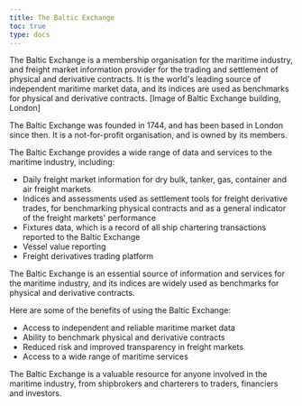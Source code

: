 ```yaml
---
title: The Baltic Exchange
toc: true
type: docs
---
```

The Baltic Exchange is a membership organisation for the maritime industry, and freight market information provider for the trading and settlement of physical and derivative contracts. It is the world's leading source of independent maritime market data, and its indices are used as benchmarks for physical and derivative contracts.
[Image of Baltic Exchange building, London]

The Baltic Exchange was founded in 1744, and has been based in London since then. It is a not-for-profit organisation, and is owned by its members.

The Baltic Exchange provides a wide range of data and services to the maritime industry, including:

* Daily freight market information for dry bulk, tanker, gas, container and air freight markets
* Indices and assessments used as settlement tools for freight derivative trades, for benchmarking physical contracts and as a general indicator of the freight markets' performance
* Fixtures data, which is a record of all ship chartering transactions reported to the Baltic Exchange
* Vessel value reporting
* Freight derivatives trading platform

The Baltic Exchange is an essential source of information and services for the maritime industry, and its indices are widely used as benchmarks for physical and derivative contracts.

Here are some of the benefits of using the Baltic Exchange:

* Access to independent and reliable maritime market data
* Ability to benchmark physical and derivative contracts
* Reduced risk and improved transparency in freight markets
* Access to a wide range of maritime services

The Baltic Exchange is a valuable resource for anyone involved in the maritime industry, from shipbrokers and charterers to traders, financiers and investors.
